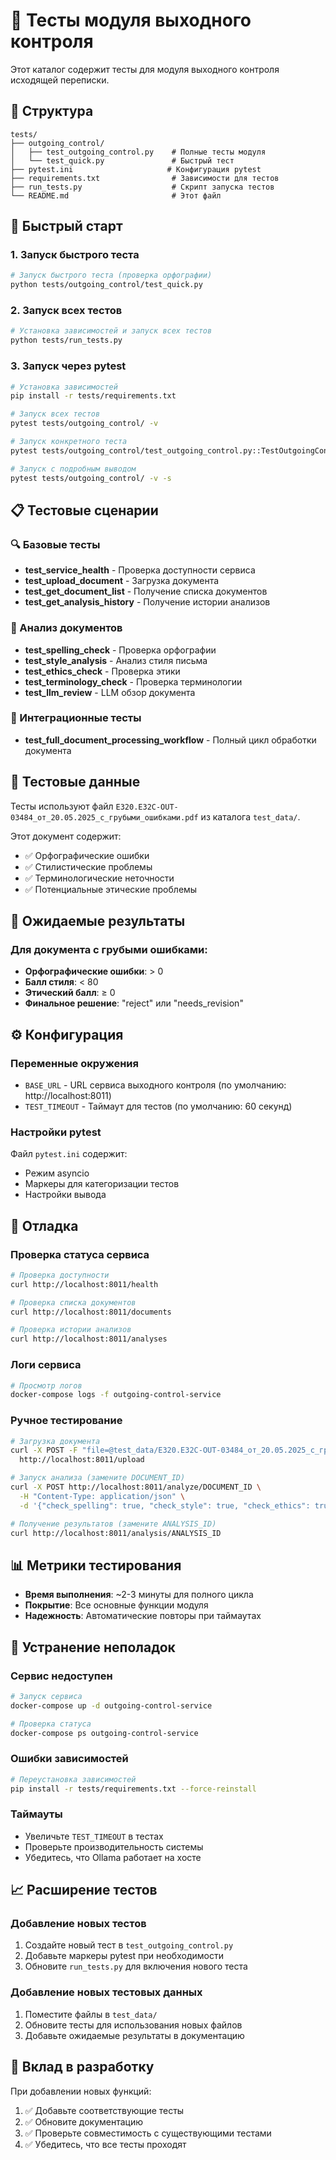 # 🧪 Тесты модуля выходного контроля

Этот каталог содержит тесты для модуля выходного контроля исходящей переписки.

## 📁 Структура

```
tests/
├── outgoing_control/
│   ├── test_outgoing_control.py    # Полные тесты модуля
│   └── test_quick.py               # Быстрый тест
├── pytest.ini                     # Конфигурация pytest
├── requirements.txt                # Зависимости для тестов
├── run_tests.py                    # Скрипт запуска тестов
└── README.md                       # Этот файл
```

## 🚀 Быстрый старт

### 1. Запуск быстрого теста

```bash
# Запуск быстрого теста (проверка орфографии)
python tests/outgoing_control/test_quick.py
```

### 2. Запуск всех тестов

```bash
# Установка зависимостей и запуск всех тестов
python tests/run_tests.py
```

### 3. Запуск через pytest

```bash
# Установка зависимостей
pip install -r tests/requirements.txt

# Запуск всех тестов
pytest tests/outgoing_control/ -v

# Запуск конкретного теста
pytest tests/outgoing_control/test_outgoing_control.py::TestOutgoingControl::test_spelling_check -v

# Запуск с подробным выводом
pytest tests/outgoing_control/ -v -s
```

## 📋 Тестовые сценарии

### 🔍 Базовые тесты

- **test_service_health** - Проверка доступности сервиса
- **test_upload_document** - Загрузка документа
- **test_get_document_list** - Получение списка документов
- **test_get_analysis_history** - Получение истории анализов

### 📝 Анализ документов

- **test_spelling_check** - Проверка орфографии
- **test_style_analysis** - Анализ стиля письма
- **test_ethics_check** - Проверка этики
- **test_terminology_check** - Проверка терминологии
- **test_llm_review** - LLM обзор документа

### 🔄 Интеграционные тесты

- **test_full_document_processing_workflow** - Полный цикл обработки документа

## 📄 Тестовые данные

Тесты используют файл `E320.E32C-OUT-03484_от_20.05.2025_с_грубыми_ошибками.pdf` из каталога `test_data/`.

Этот документ содержит:
- ✅ Орфографические ошибки
- ✅ Стилистические проблемы
- ✅ Терминологические неточности
- ✅ Потенциальные этические проблемы

## 🎯 Ожидаемые результаты

### Для документа с грубыми ошибками:

- **Орфографические ошибки**: > 0
- **Балл стиля**: < 80
- **Этический балл**: ≥ 0
- **Финальное решение**: "reject" или "needs_revision"

## ⚙️ Конфигурация

### Переменные окружения

- `BASE_URL` - URL сервиса выходного контроля (по умолчанию: http://localhost:8011)
- `TEST_TIMEOUT` - Таймаут для тестов (по умолчанию: 60 секунд)

### Настройки pytest

Файл `pytest.ini` содержит:
- Режим asyncio
- Маркеры для категоризации тестов
- Настройки вывода

## 🐛 Отладка

### Проверка статуса сервиса

```bash
# Проверка доступности
curl http://localhost:8011/health

# Проверка списка документов
curl http://localhost:8011/documents

# Проверка истории анализов
curl http://localhost:8011/analyses
```

### Логи сервиса

```bash
# Просмотр логов
docker-compose logs -f outgoing-control-service
```

### Ручное тестирование

```bash
# Загрузка документа
curl -X POST -F "file=@test_data/E320.E32C-OUT-03484_от_20.05.2025_с_грубыми_ошибками.pdf" \
  http://localhost:8011/upload

# Запуск анализа (замените DOCUMENT_ID)
curl -X POST http://localhost:8011/analyze/DOCUMENT_ID \
  -H "Content-Type: application/json" \
  -d '{"check_spelling": true, "check_style": true, "check_ethics": true, "check_terminology": true, "llm_review": true}'

# Получение результатов (замените ANALYSIS_ID)
curl http://localhost:8011/analysis/ANALYSIS_ID
```

## 📊 Метрики тестирования

- **Время выполнения**: ~2-3 минуты для полного цикла
- **Покрытие**: Все основные функции модуля
- **Надежность**: Автоматические повторы при таймаутах

## 🔧 Устранение неполадок

### Сервис недоступен

```bash
# Запуск сервиса
docker-compose up -d outgoing-control-service

# Проверка статуса
docker-compose ps outgoing-control-service
```

### Ошибки зависимостей

```bash
# Переустановка зависимостей
pip install -r tests/requirements.txt --force-reinstall
```

### Таймауты

- Увеличьте `TEST_TIMEOUT` в тестах
- Проверьте производительность системы
- Убедитесь, что Ollama работает на хосте

## 📈 Расширение тестов

### Добавление новых тестов

1. Создайте новый тест в `test_outgoing_control.py`
2. Добавьте маркеры pytest при необходимости
3. Обновите `run_tests.py` для включения нового теста

### Добавление новых тестовых данных

1. Поместите файлы в `test_data/`
2. Обновите тесты для использования новых файлов
3. Добавьте ожидаемые результаты в документацию

## 🤝 Вклад в разработку

При добавлении новых функций:

1. ✅ Добавьте соответствующие тесты
2. ✅ Обновите документацию
3. ✅ Проверьте совместимость с существующими тестами
4. ✅ Убедитесь, что все тесты проходят
